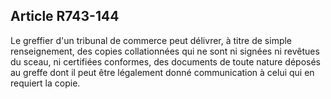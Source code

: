Article R743-144
----
Le greffier d'un tribunal de commerce peut délivrer, à titre de simple
renseignement, des copies collationnées qui ne sont ni signées ni revêtues du
sceau, ni certifiées conformes, des documents de toute nature déposés au greffe
dont il peut être légalement donné communication à celui qui en requiert la
copie.
